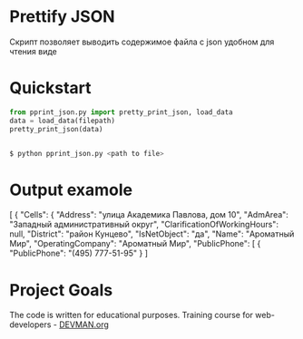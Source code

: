# Prettify JSON

Скрипт позволяет выводить содержимое файла с json удобном для чтения виде

# Quickstart

```python
from pprint_json.py import pretty_print_json, load_data
data = load_data(filepath)
pretty_print_json(data)
```

```bash

$ python pprint_json.py <path to file>
```

# Output examole

[
    {
        "Cells": {
            "Address": "улица Академика Павлова, дом 10",
            "AdmArea": "Западный административный округ",
            "ClarificationOfWorkingHours": null,
            "District": "район Кунцево",
            "IsNetObject": "да",
            "Name": "Ароматный Мир",
            "OperatingCompany": "Ароматный Мир",
            "PublicPhone": [
                {
                    "PublicPhone": "(495) 777-51-95"
                }
            ]

# Project Goals

The code is written for educational purposes. Training course for web-developers - [DEVMAN.org](https://devman.org)
